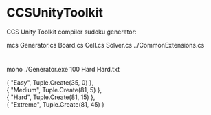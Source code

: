 # CCSUnityToolkit
CCS Unity Toolkit
compiler sudoku generator:
 
mcs Generator.cs Board.cs Cell.cs Solver.cs ../CommonExtensions.cs
# 
mono ./Generator.exe 100 Hard Hard.txt

 { "Easy", Tuple.Create(35, 0) }, <br />
 { "Medium", Tuple.Create(81, 5) },<br />
 { "Hard", Tuple.Create(81, 15) },<br />
 { "Extreme", Tuple.Create(81, 45) }<br />
